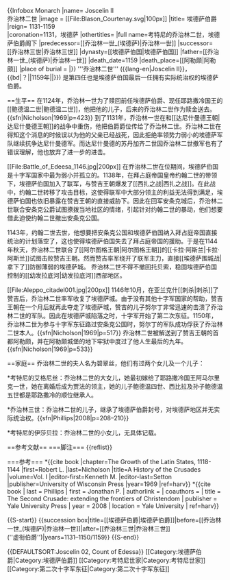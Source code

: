 {{Infobox Monarch
|name= Joscelin II<br>乔治林二世
|image = [[File:Blason_Courtenay.svg|100px]]
|title= 埃德萨伯爵
|reign= 1131-1159	 
|coronation=1131，埃德萨
|othertitles=
|full name=考特尼的乔治林二世，埃德萨伯爵阁下
|predecessor=[[乔治林一世_(埃德萨)|乔治林一世]]
|successor= [[乔治林三世|乔治林三世]]
|dynasty=[[埃德萨伯国|埃德萨伯国]]
|father=[[乔治林一世_(埃德萨)|乔治林一世]]
|death_date=1159
|death_place=[[阿勒颇|阿勒颇]]
|place of burial =
|}}
'''乔治林二世''' ({{lang-en|Joscelin II}}，{{bd|？||1159年||}}) 是第四任也是埃德萨伯国最后一任拥有实际统治权的埃德萨伯爵。

==生平==
在1124年，乔治林一世为了赎回前任埃德萨伯爵、现任耶路撒冷国王的[[鲍德温二世|鲍德温二世]]，他把他的儿子，后来的乔治林二世作为赎金送去。{{sfn|Nicholson|1969|p=423}} 到了1131年，乔治林一世在和[[达尼什曼德王朝|达尼什曼德王朝]]的战争中重伤，他把伯爵爵位传给了乔治林二世。乔治林二世在得知这个消息的时候误以为他的父亲已经战死，因此拒绝率领势力弱小的埃德萨军队继续抗争达尼什曼德军。而达尼什曼德的苏丹加齐二世因乔治林二世撤军也有了错误理解，他也放弃了进一步的进击。

[[File:Battle_of_Edeesa_1146.jpg|200px]]
在乔治林二世在位期间，埃德萨伯国是十字军国家中最为弱小并孤立的。1138年，在拜占庭帝国皇帝约翰二世的带领下，埃德萨伯国加入了联军，与赞吉王朝爆发了[[西扎之战|西扎之战]]。在此战中，约翰二世转移了攻击目标，这使得联军中大部分领主的利益无法得到满足，埃德萨伯国也依旧暴露在赞吉王朝的直接威胁下。因此在回军安条克城后，乔治林二世联合安条克公爵试图撩拨当地社区的情绪，引起针对约翰二世的暴动，他们想要借此迫使约翰二世撤出安条克公国。

1143年，约翰二世去世，他想要把安条克公国和埃德萨伯国纳入拜占庭帝国直接统治的计划落空了，这也使得埃德萨伯国失去了拜占庭帝国的援助。于是在1144年秋天，乔治林二世联合了[[阿尔图格王朝|阿尔图格王朝]]的[[卡拉·阿斯兰|卡拉·阿斯兰]]试图击败赞吉王朝。然而赞吉率军绕开了联军主力，直接[[埃德萨围城战|拿下了]]防御薄弱的埃德萨城。 乔治林二世不得不撤回托贝索，稳固埃德萨伯国控制的[[幼发拉底河|幼发拉底河]]西部地区。

[[File:Aleppo_citadel001.jpg|200px]]
1146年10月，在亚兰克什[[刺杀|刺杀]]了赞吉后，乔治林二世率军收复了埃德萨城。由于没有其他十字军国家的帮助，赞吉王朝在一个月后就再此夺走了埃德萨城，赞吉的儿子努尔丁非常迅速的击溃了乔治林二世的军队。因此在埃德萨城陷落之时，十字军开始了第二次东征。1150年，乔治林二世为参与十字军东征路过安条克公国时，努尔丁的军队成功俘获了乔治林二世本人。{{sfn|Nicholson|1969|p=517}} 乔治林二世被解送到了赞吉王朝的首都阿勒颇，并在阿勒颇城堡的地下牢狱中度过了他人生最后的九年。{{sfn|Nicholson|1969|p=533}}

==家庭==
乔治林二世的夫人名为碧翠丝，他们有过两个女儿及一个儿子：

*考特尼的艾格尼丝：乔治林二世的大女儿，她最初嫁给了耶路撒冷国王阿马尔里克一世，她在离婚后成为贾法的领主，她的儿子鲍德温四世、西比拉及孙子鲍德温五世都是耶路撒冷的顺位继承人。

*乔治林三世：乔治林二世的儿子，继承了埃德萨伯爵封号，对埃德萨地区并无实际统治权。{{sfn|Phillips|2008|p=208–210}}

*考特尼的伊莎贝拉：乔治林二世的小女儿，无具体记载。

==参考文献==
===脚注===
{{reflist}}

===参考===
*{{cite book |chapter=The Growth of the Latin States, 1118-1144 |first=Robert L. |last=Nicholson |title=A History of the Crusades |volume=Vol. I |editor-first=Kenneth M. |editor-last=Setton |publisher=University of Wisconsin Press |year=1969 |ref=harv}}
*{{cite book | last = Phillips | first = Jonathan P. | authorlink = | coauthors = | title = The Second Crusade: extending the frontiers of Christendom | publisher = Yale University Press | year = 2008 | location = Yale University | ref=harv}}

{{S-start}}
{{succession box|title=[[埃德萨伯爵|埃德萨伯爵]]|before=[[乔治林一世_(埃德萨)|乔治林一世]]|after=[[乔治林三世|乔治林三世]]<br>(''虚衔伯爵'')|years=1131–1150/1159}}
{{S-end}}

{{DEFAULTSORT:Joscelin 02, Count of Edessa}}
[[Category:埃德萨伯爵|Category:埃德萨伯爵]]
[[Category:考特尼世家|Category:考特尼世家]]
[[Category:第二次十字军东征|Category:第二次十字军东征]]